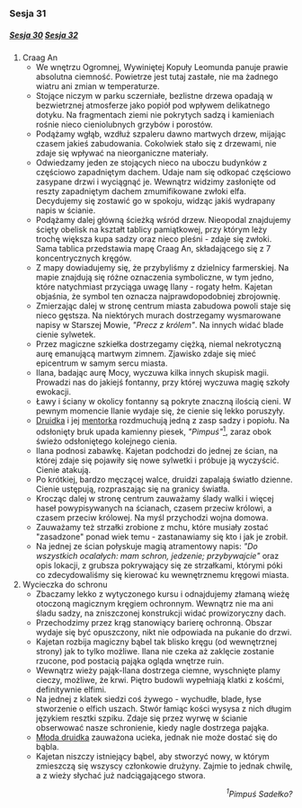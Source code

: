 ### Sesja 31
##### [Sesja 30](#sesja-30) [Sesja 32](#sesja-32)
1. Craag An
    - We wnętrzu Ogromnej, Wywiniętej Kopuły Leomunda panuje prawie absolutna ciemność. Powietrze jest tutaj zastałe, nie ma żadnego wiatru ani zmian w temperaturze.
    - Stojące niczym w parku sczerniałe, bezlistne drzewa opadają w bezwietrznej atmosferze jako popiół pod wpływem delikatnego dotyku. Na fragmentach ziemi nie pokrytych sadzą i kamieniach rośnie nieco cieniolubnych grzybów i porostów.
    - Podążamy wgłąb, wzdłuż szpaleru dawno martwych drzew, mijając czasem jakieś zabudowania. Cokolwiek stało się z drzewami, nie zdaje się wpływać na nieorganiczne materiały.
    - Odwiedzamy jeden ze stojących nieco na uboczu budynków z częściowo zapadniętym dachem. Udaje nam się odkopać częściowo zasypane drzwi i wyciągnąć je. Wewnątrz widzimy zasłonięte od reszty zapadniętym dachem zmumifikowane zwłoki elfa. Decydujemy się zostawić go w spokoju, widząc jakiś wydrapany napis w ścianie.
    - Podążamy dalej główną ścieżką wśród drzew. Nieopodal znajdujemy ścięty obelisk na kształt tablicy pamiątkowej, przy którym leży trochę większa kupa sadzy oraz nieco pleśni - zdaje się zwłoki. Sama tablica przedstawia mapę Craag An, składającego się z 7 koncentrycznych kręgów.
    - Z mapy dowiadujemy się, że przybyliśmy z dzielnicy farmerskiej. Na mapie znajdują się różne oznaczenia symboliczne, w tym jedno, które natychmiast przyciąga uwagę Ilany - rogaty hełm. Kajetan objaśnia, że symbol ten oznacza najprawdopodobniej zbrojownię.
    - Zmierzając dalej w stronę centrum miasta zabudowa powoli staje się nieco gęstsza. Na niektórych murach dostrzegamy wysmarowane napisy w Starszej Mowie, _"Precz z królem"_. Na innych widać blade cienie sylwetek.
    - Przez magiczne szkiełka dostrzegamy ciężką, niemal nekrotyczną aurę emanującą martwym zimnem. Zjawisko zdaje się mieć epicentrum w samym sercu miasta.
    - Ilana, badając aurę Mocy, wyczuwa kilka innych skupisk magii. Prowadzi nas do jakiejś fontanny, przy której wyczuwa magię szkoły ewokacji.
    - Ławy i ściany w okolicy fontanny są pokryte znaczną ilością cieni. W pewnym momencie Ilanie wydaje się, że cienie się lekko poruszyły.
    - [Druidka](Ilana) i jej [mentorka](Enid) rozdmuchują jedną z zasp sadzy i popiołu. Na odsłonięty bruk upada kamienny piesek, _"Pimpuś"_[<sup>1</sup>](#ad1), zaraz obok świeżo odsłoniętego kolejnego cienia.
    - Ilana podnosi zabawkę. Kajetan podchodzi do jednej ze ścian, na której zdaje się pojawiły się nowe sylwetki i próbuje ją wyczyścić. Cienie atakują.
    - Po krótkiej, bardzo męczącej walce, druidzi zapalają światło dzienne. Cienie ustępują, rozpraszając się na granicy światła.
    - Krocząc dalej w stronę centrum zauważamy ślady walki i więcej haseł powypisywanych na ścianach, czasem przeciw królowi, a czasem przeciw królowej. Na myśl przychodzi wojna domowa. 
    - Zauważamy też strzałki zrobione z mchu, które musiały zostać "zasadzone" ponad wiek temu - zastanawiamy się kto i jak je zrobił.
    - Na jednej ze ścian połyskuje magią atramentowy napis: _"Do wszystkich ocalałych: mam schron, jedzenie; przybywajcie"_ oraz opis lokacji, z grubsza pokrywający się ze strzałkami, którymi póki co zdecydowaliśmy się kierować ku wewnętrznemu kręgowi miasta.
2. Wycieczka do schronu
    - Zbaczamy lekko z wytyczonego kursu i odnajdujemy złamaną wieżę otoczoną magicznym kręgiem ochronnym. Wewnątrz nie ma ani śladu sadzy, na zniszczonej konstrukcji widać prowizoryczny dach.
    - Przechodzimy przez krąg stanowiący barierę ochronną. Obszar wydaje się być opuszczony, nikt nie odpowiada na pukanie do drzwi. 
    - Kajetan rozbija magiczny bąbel tak blisko kręgu (od wewnętrznej strony) jak to tylko możliwe. Ilana nie czeka aż zaklęcie zostanie rzucone, pod postacią pająka ogląda wnętrze ruin.
    - Wewnątrz wieży pająk-Ilana dostrzega ciemne, wyschnięte plamy cieczy, możliwe, że krwi. Piętro budowli wypełniają klatki z kośćmi, definitywnie elfimi.
    - Na jednej z klatek siedzi coś żywego - wychudłe, blade, łyse stworzenie o elfich uszach. Stwór łamiąc kości wysysa z nich długim językiem resztki szpiku. Zdaje się przez wyrwę w ścianie obserwować nasze schronienie, kiedy nagle dostrzega pająka.
    - [Młoda druidka](Ilana) zauważona ucieka, jednak nie może dostać się do bąbla.
    - Kajetan niszczy istniejący bąbel, aby stworzyć nowy, w którym zmieszczą się wszyscy członkowie drużyny. Zajmie to jednak chwilę, a z wieży słychać już nadciągającego stwora.


<div align="right"><i><a id='ad1'></a><sup>1</sup>Pimpuś Sadełko?</i></div>
